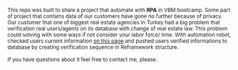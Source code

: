 
<sup>This repo was built to share a project that automate with ****RPA**** in VBM bootcamp. Some part of project that contains data of our customers have gone no further because of privacy.   
Our customer that one of biggest real estate agencies in Turkey had a big problem that verification real users/agents on its database with change of real estate law. This problem could solving with some ways if not consider your labor force/ time. 
With automation robot, checked users current information [on this page](https://ivd.gib.gov.tr/tvd_side/main.jsp?token=d1078f5e3dc646b78d5d4e5842f21e97feb48d366bc7617458b6679dec12675154a01fccc42292bb04d926bc259dbc75e39dd8e202535fd70a7098396c74a6f7&gn=vkndogrulamalar)  and pushed users verified informations to database by creating verification sequence in Reframework structure.
  
  
  
  <sup> If you have questions about it feel free to contact me, please. </sup>
